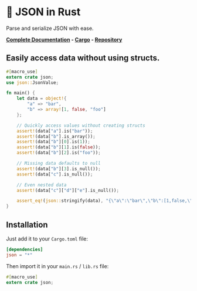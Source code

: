 # 🦄 JSON in Rust

Parse and serialize JSON with ease.

**[Complete Documentation](http://terhix.com/doc/json/) - [Cargo](https://crates.io/crates/json) - [Repository](https://github.com/maciejhirsz/json-rust)**

## Easily access data without using structs.

```rust
#[macro_use]
extern crate json;
use json::JsonValue;

fn main() {
    let data = object!{
        "a" => "bar",
        "b" => array![1, false, "foo"]
    };

    // Quickly access values without creating structs
    assert!(data["a"].is("bar"));
    assert!(data["b"].is_array());
    assert!(data["b"][0].is(1));
    assert!(data["b"][1].is(false));
    assert!(data["b"][2].is("foo"));

    // Missing data defaults to null
    assert!(data["b"][3].is_null());
    assert!(data["c"].is_null());

    // Even nested data
    assert!(data["c"]["d"]["e"].is_null());

    assert_eq!(json::stringify(data), "{\"a\":\"bar\",\"b\":[1,false,\"foo\"]}");
}
```

## Installation

Just add it to your `Cargo.toml` file:

```toml
[dependencies]
json = "*"
```

Then import it in your `main.rs` / `lib.rs` file:

```rust
#[macro_use]
extern crate json;
```
